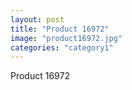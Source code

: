 ```yaml
---
layout: post
title: "Product 16972"
image: "product16972.jpg"
categories: "category1"
---
```

Product 16972
